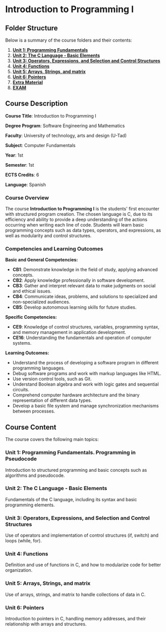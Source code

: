 # Introduction to Programming I 

## **Folder Structure**

Below is a summary of the course folders and their contents:

1. [**Unit 1: Programming Fundamentals**](U1/)
2. [**Unit 2: The C Language - Basic Elements**](U2/)
3. [**Unit 3: Operators, Expressions, and Selection and Control Structures**](U3/)
4. [**Unit 4: Functions**](U4/)
5. [**Unit 5: Arrays, Strings, and matrix**](U5/)
6. [**Unit 6: Pointers**](U6/)
7. [**Extra Material**](Extra_Material/)
8. [**EXAM**](EXAM/)


## **Course Description**

**Course Title**: Introduction to Programming I

**Degree Program**: Software Engineering and Mathematics

**Faculty**: University of technology, arts and design (U-Tad)

**Subject**: Computer Fundamentals

**Year**: 1st

**Semester**: 1st

**ECTS Credits**: 6

**Language**: Spanish

### **Course Overview**

The course **Introduction to Programming I** is the students' first encounter with structured program creation. The chosen language is C, due to its efficiency and ability to provide a deep understanding of the actions occurring when writing each line of code. Students will learn basic programming concepts such as data types, operators, and expressions, as well as modularity and control structures.

### **Competencies and Learning Outcomes**

**Basic and General Competencies:**

- **CB1**: Demonstrate knowledge in the field of study, applying advanced concepts.
- **CB2**: Apply knowledge professionally in software development.
- **CB3**: Gather and interpret relevant data to make judgments on social and ethical issues.
- **CB4**: Communicate ideas, problems, and solutions to specialized and non-specialized audiences.
- **CB5**: Develop autonomous learning skills for future studies.

**Specific Competencies:**

- **CE9**: Knowledge of control structures, variables, programming syntax, and memory management in application development.
- **CE16**: Understanding the fundamentals and operation of computer systems.

**Learning Outcomes:**

- Understand the process of developing a software program in different programming languages.
- Debug software programs and work with markup languages like HTML.
- Use version control tools, such as Git.
- Understand Boolean algebra and work with logic gates and sequential circuits.
- Comprehend computer hardware architecture and the binary representation of different data types.
- Develop a basic file system and manage synchronization mechanisms between processes.

## **Course Content**

The course covers the following main topics:

### **Unit 1: Programming Fundamentals. Programming in Pseudocode**

Introduction to structured programming and basic concepts such as algorithms and pseudocode.

### **Unit 2: The C Language - Basic Elements**

Fundamentals of the C language, including its syntax and basic programming elements.

### **Unit 3: Operators, Expressions, and Selection and Control Structures**

Use of operators and implementation of control structures (if, switch) and loops (while, for).

### **Unit 4: Functions**

Definition and use of functions in C, and how to modularize code for better organization.

### **Unit 5: Arrays, Strings, and matrix**

Use of arrays, strings, and matrix to handle collections of data in C.

### **Unit 6: Pointers**

Introduction to pointers in C, handling memory addresses, and their relationship with arrays and structures.
